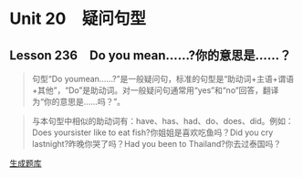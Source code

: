 ﻿ # Unit 20　疑问句型
 ## Lesson 236　Do you mean……?你的意思是……？
 
> 句型“Do youmean……?”是一般疑问句，标准的句型是“助动词+主语+谓语+其他”，“Do”是助动词。对一般疑问句通常用“yes”和“no”回答，翻译为“你的意思是……吗？”。

> 与本句型中相似的助动词有：have、has、had、do、does、did。例如：Does yoursister like to eat fish?你姐姐是喜欢吃鱼吗？Did you cry lastnight?昨晚你哭了吗？Had you been to Thailand?你去过泰国吗？


 [生成题库](./sentence/f236.json)